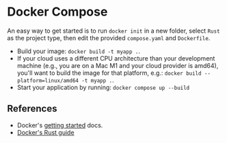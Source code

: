 # Docker Compose

An easy way to get started is to run `docker init` in a new folder, select `Rust` as the project type, then edit the provided `compose.yaml` and `Dockerfile`.

- Build your image: `docker build -t myapp .`.
- If your cloud uses a different CPU architecture than your development machine (e.g., you are on a Mac M1 and your cloud provider is amd64), you'll want to build the image for that platform, e.g.: `docker build --platform=linux/amd64 -t myapp .`.
- Start your application by running: `docker compose up --build`

## References

- Docker's [getting started][docker-getting-started] docs.
- [Docker's Rust guide][docker-rust-guide]

[docker-getting-started]: https://docs.docker.com/go/get-started-sharing/
[docker-rust-guide]: https://docs.docker.com/language/rust/
